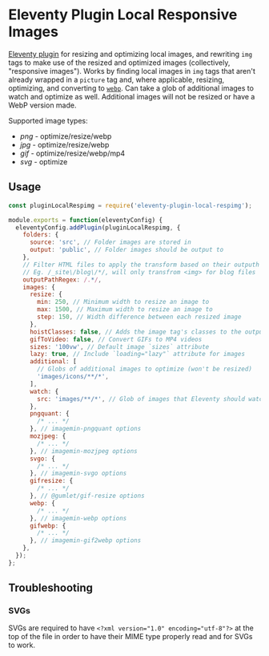# Eleventy Plugin Local Responsive Images

[Eleventy plugin](https://www.11ty.dev/docs/plugins/) for resizing and optimizing local images, and rewriting `img` tags to make use of the resized and optimized images (collectively, "responsive images"). Works by finding local images in `img` tags that aren't already wrapped in a `picture` tag and, where applicable, resizing, optimizing, and converting to [`webp`](https://developers.google.com/speed/webp). Can take a glob of additional images to watch and optimize as well. Additional images will not be resized or have a WebP version made.

Supported image types:

- _png_ - optimize/resize/webp
- _jpg_ - optimize/resize/webp
- _gif_ - optimize/resize/webp/mp4
- _svg_ - optimize

## Usage

```js
const pluginLocalRespimg = require('eleventy-plugin-local-respimg');

module.exports = function(eleventyConfig) {
  eleventyConfig.addPlugin(pluginLocalRespimg, {
    folders: {
      source: 'src', // Folder images are stored in
      output: 'public', // Folder images should be output to
    },
    // Filter HTML files to apply the transform based on their outputh path.
    // Eg. /_site\/blog\/*/, will only transfrom <img> for blog files
    outputPathRegex: /.*/, 
    images: {
      resize: {
        min: 250, // Minimum width to resize an image to
        max: 1500, // Maximum width to resize an image to
        step: 150, // Width difference between each resized image
      },
      hoistClasses: false, // Adds the image tag's classes to the output picture tag
      gifToVideo: false, // Convert GIFs to MP4 videos
      sizes: '100vw', // Default image `sizes` attribute
      lazy: true, // Include `loading="lazy"` attribute for images
      additional: [
        // Globs of additional images to optimize (won't be resized)
        'images/icons/**/*',
      ],
      watch: {
        src: 'images/**/*', // Glob of images that Eleventy should watch for changes to
      },
      pngquant: {
        /* ... */
      }, // imagemin-pngquant options
      mozjpeg: {
        /* ... */
      }, // imagemin-mozjpeg options
      svgo: {
        /* ... */
      }, // imagemin-svgo options
      gifresize: {
        /* ... */
      }, // @gumlet/gif-resize options
      webp: {
        /* ... */
      }, // imagemin-webp options
      gifwebp: {
        /* ... */
      }, // imagemin-gif2webp options
    },
  });
};
```

## Troubleshooting

### SVGs

SVGs are required to have `<?xml version="1.0" encoding="utf-8"?>` at the top of the file in order to have their MIME type properly read and for SVGs to work.
